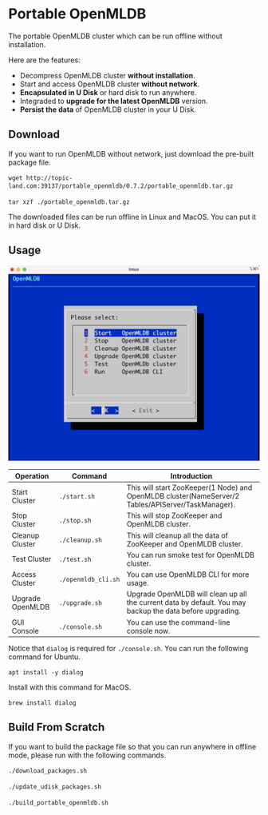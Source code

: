 # Portable OpenMLDB

The portable OpenMLDB cluster which can be run offline without installation.

Here are the features:

* Decompress OpenMLDB cluster **without installation**.
* Start and access OpenMLDB cluster **without network**.
* **Encapsulated in U Disk** or hard disk to run anywhere.
* Integraded to **upgrade for the latest OpenMLDB** version.
* **Persist the data** of OpenMLDB cluster in your U Disk.

## Download

If you want to run OpenMLDB without network, just download the pre-built package file.

```
wget http://topic-land.com:39137/portable_openmldb/0.7.2/portable_openmldb.tar.gz

tar xzf ./portable_openmldb.tar.gz
```

The downloaded files can be run offline in Linux and MacOS. You can put it in hard disk or U Disk.

## Usage

![](./images/portable_openmldb_console.png)

| Operation | Command | Introduction |
| --------- | ------- | ------------ |
| Start Cluster | `./start.sh` | This will start ZooKeeper(1 Node) and OpenMLDB cluster(NameServer/2 Tables/APIServer/TaskManager). |
| Stop Cluster | `./stop.sh` | This will stop ZooKeeper and OpenMLDB cluster.  |
| Cleanup Cluster | `./cleanup.sh` | This will cleanup all the data of ZooKeeper and OpenMLDB cluster. |
| Test Cluster | `./test.sh` | You can run smoke test for OpenMLDB cluster. |
| Access Cluster | `./openmldb_cli.sh` | You can use OpenMLDB CLI for more usage. |
| Upgrade OpenMLDB | `./upgrade.sh` | Upgrade OpenMLDB will clean up all the current data by default. You may backup the data before upgrading. |
| GUI Console | `./console.sh` | You can use the command-line console now. |

Notice that `dialog` is required for `./console.sh`. You can run the following command for Ubuntu.

```
apt install -y dialog
```

Install with this command for MacOS.

```
brew install dialog
```

## Build From Scratch

If you want to build the package file so that you can run anywhere in offline mode, please run with the following commands.

```
./download_packages.sh

./update_udisk_packages.sh

./build_portable_openmldb.sh
```

